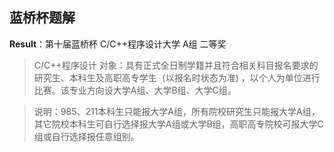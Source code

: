 蓝桥杯题解
---

**Result**：第十届蓝桥杯 C/C++程序设计大学 A组 二等奖

>C/C++程序设计
    对象：具有正式全日制学籍并且符合相关科目报名要求的研究生、本科生及高职高专学生（以报名时状态为准) ，以个人为单位进行比赛。该专业方向设大学A组、大学B组、大学C组。

>说明：985、211本科生只能报大学A组，所有院校研究生只能报大学A组，其它院校本科生可自行选择报大学A组或大学B组，高职高专院校可报大学C组或自行选择报任意组别。
